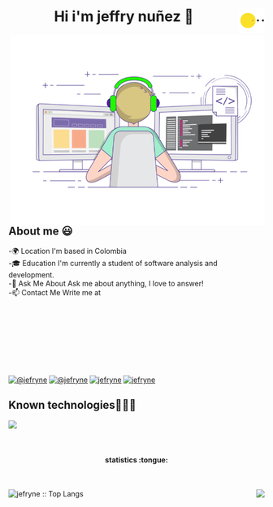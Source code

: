 <h1 align="center">Hi i'm jeffry nuñez 👋 <img align="right" src="https://raw.githubusercontent.com/Aniket965/Aniket965/master/pacman.svg?sanitize=true" width="50" height="50"></h1> 

<img align="right" alt="GIF" src="https://raw.githubusercontent.com/devSouvik/devSouvik/master/gif3.gif" width="500"/>



  </p>

<h2>About me 😃</h2>
<!--Intro start-->

<p align="left">

-🌍 Location I'm based in Colombia
<br>
-🎓 Education I'm currently a student of software analysis and development.
<br>
-💬 Ask Me About Ask me about anything, I love to answer!
<br>
-📫 Contact Me Write me at 
<br>
  </p>
<br>


<!--tech stack icons-->
<br>
<br>
<br>
<br>
<br>
<br>
<p align="left">
  <a href="" target="blank"><img align="center" src="https://img.shields.io/badge/YouTube-FF0000?style=for-the-badge&logo=youtube&logoColor=white" alt="@jefryne"  /></a>
<a href="" target="blank"><img align="center" src="https://img.shields.io/badge/TikTok-000000?style=for-the-badge&logo=tiktok&logoColor=white" alt="@jefryne" /></a>
<a href="" target="blank"><img align="center" src="https://img.shields.io/badge/LinkedIn-0077B5?style=for-the-badge&logo=linkedin&logoColor=white" alt="jefryne"/></a>
<a href="" target="blank"><img align="center" src="https://img.shields.io/badge/Facebook-1877F2?style=for-the-badge&logo=facebook&logoColor=white" alt="jefryne"  /></a>
<h2 >Known technologies👨🏻‍💻</h2>
<p align="left">
  <a href="https://skillicons.dev">
    <img src="https://skillicons.dev/icons?i=androidstudio,java,php,py,css,html,js,nodejs,mysql,sqlite,gtk,git,github,docker,materialui,postman,vscode,bash,ai&perline=12" />
  </a>
   
</p>

<br>
<h4 align="center">statistics :tongue:</h4>
<br>

<p align="left"><img src="https://github-readme-stats.vercel.app/api/top-langs/?username=jefryne&langs_count=10&theme=tokyonight&layout=compact" alt="jefryne :: Top Langs" /><img  align="right" src="https://github-readme-stats.vercel.app/api?username=jefryne&show_icons=true&title_color=fff&icon_color=79ff97&text_color=9f9f9f&bg_color=151515"></p>





<!-------------------------->
